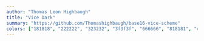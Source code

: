 ```yaml
---
author: "Thomas Leon Highbaugh"
title: "Vice Dark"
summary: "https://github.com/Thomashighbaugh/base16-vice-scheme"
colors: ["181818", "222222", "323232", "3f3f3f", "666666", "818181", "c6c6c6", "e9e9e9", "ff29a8", "85ffe0", "f0ffaa", "0badff", "8265ff", "00eaff", "00f6d9", "ff3d81"]
---
```

